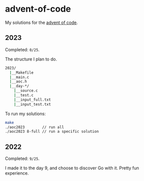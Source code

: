 # advent-of-code

My solutions for the [advent of code](https://adventofcode.com).

## 2023

Completed: `0/25`.

The structure I plan to do.
```sh
2023/
  |__Makefile
  |__main.c
  |__aoc.h
  |__day-*/
    |__source.c
    |__test.c
    |__input_full.txt
    |__input_test.txt
```
To run my solutions:
```sh
make
./aoc2023        // run all
./aoc2023 8-full // run a specific solution
```

## 2022

Completed: `9/25`.

I made it to the day 9, and choose to discover Go with it. Pretty fun
experience.
